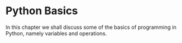 # Python Basics

In this chapter we shall discuss some of the basics of programming in Python, namely variables and operations.